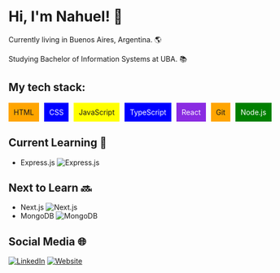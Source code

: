 # Hi, I'm Nahuel! 👋

Currently living in Buenos Aires, Argentina. 🌎

Studying Bachelor of Information Systems at UBA. 📚


## My tech stack:

<div style="display: flex; gap: 10px;">
  <div style="background-color: orange; padding: 10px;">HTML</div>
  <div style="background-color: blue; color: white; padding: 10px;">CSS</div>
  <div style="background-color: yellow; padding: 10px;">JavaScript</div>
  <div style="background-color: blue; color: white; padding: 10px;">TypeScript</div>
  <div style="background-color: blueviolet; color: white; padding: 10px;">React</div>
  <div style="background-color: orange; padding: 10px;">Git</div>
  <div style="background-color: green; color: white; padding: 10px;">Node.js</div>
</div>


## Current Learning 📖

- Express.js ![Express.js](https://img.shields.io/badge/-Express.js-lightgrey)


## Next to Learn 🔜

- Next.js ![Next.js](https://img.shields.io/badge/-Next.js-black)
- MongoDB ![MongoDB](https://img.shields.io/badge/-MongoDB-green)


## Social Media 🌐

[![LinkedIn](https://img.shields.io/badge/LinkedIn-blue?logo=linkedin)](https://www.linkedin.com/in/tu-linkedin)
[![Website](https://img.shields.io/badge/Website-black?logo=react)](https://www.tu-sitio-web.com)
